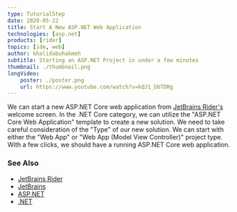 ```yaml
---
type: TutorialStep
date: 2020-05-22
title: Start A New ASP.NET Web Application
technologies: [asp.net]
products: [rider]
topics: [ide, web]
author: khalidabuhakmeh
subtitle: Starting an ASP.NET Project in under a few minutes
thumbnail: ./thumbnail.png
longVideo: 
    poster: ./poster.png
    url: https://www.youtube.com/watch?v=kQJ1_bbTDRg
---
```


We can start a new ASP.NET Core web application from [JetBrains Rider's][rider] welcome screen. In the .NET Core category, we can utilize the "ASP.NET Core Web Application" template to create a new solution. We need to take careful consideration of the "Type" of our new solution. We can start with either the "Web App" or "Web App (Model View Controller)" project type. With a few clicks, we should have a running ASP.NET Core web application.

### See Also

- [JetBrains Rider][rider]
- [JetBrains](https://jetbrains.com/)
- [ASP.NET](https://dotnet.microsoft.com/apps/aspnet)
- [.NET](https://dot.net/)

[rider]: https://jetbrains.com/rider